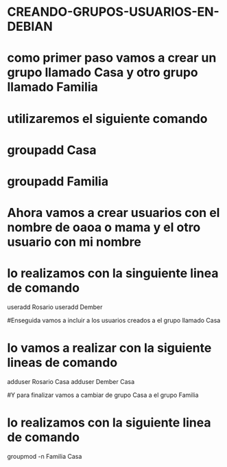 # CREANDO-GRUPOS-USUARIOS-EN-DEBIAN

# como primer paso vamos a crear un grupo llamado Casa y otro grupo llamado Familia 

# utilizaremos el siguiente comando
# groupadd Casa
# groupadd Familia

# Ahora vamos a crear usuarios con el nombre de oaoa o mama y el otro usuario con mi nombre 

# lo realizamos con la singuiente linea de comando 
useradd Rosario
useradd Dember 

#Enseguida vamos a incluir a los usuarios creados a el grupo llamado Casa

# lo vamos a realizar con la siguiente lineas de comando 

adduser Rosario Casa
adduser Dember Casa

#Y para finalizar vamos a cambiar de grupo Casa a el grupo Familia 

# lo realizamos con la siguiente linea de comando 
groupmod -n Familia Casa
